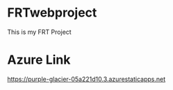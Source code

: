 # FRTwebproject
This is my FRT Project
# Azure Link
https://purple-glacier-05a221d10.3.azurestaticapps.net
